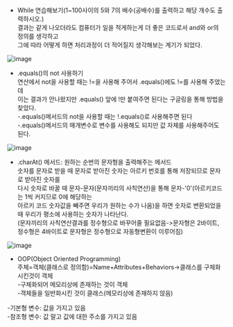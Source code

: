 * While 연습해보기(1~100사이의 5와 7의 배수(공배수)를 출력하고 해당 개수도 출력하시오.)
<br>결과는 같게 나오더라도 컴퓨터가 일을 적게하는게 더 좋은 코드로서 and와 or의 정의를 생각하고</br>
그에 따라 어떻게 하면 처리과정이 더 적어질지 생각해보는 계기가 되었다.

![image](https://user-images.githubusercontent.com/122864238/214790521-213e4ed5-3637-4aef-832d-8fb4002015aa.png)

* .equals()의 not 사용하기
<br>연산에서 not을 사용할 때는 !=을 사용해 주어서 .equals()에도 !=를 사용해 주었는데 </br>
이는 결과가 안나왔지만 .equals() 앞에 !만 붙여주면 된다는 구글링을 통해 방법을 찾았다.
<br>-.equals()메서드의 not을 사용할 때는 !.equals()로 사용해주면 된다</br>
-.equals()메서드의 매개변수로 변수를 사용해도 되지만 값 자체를 사용해주어도 된다.

![image](https://user-images.githubusercontent.com/122864238/214792911-62bcedd9-de25-4735-b7e3-a28854c4731d.png)

* .charAt() 메서드: 원하는 순번의 문자형을 출력해주는 메서드
<br>숫자를 문자로 받을 때 문자로 받아진 숫자는 아르키 번호를 통해 저장되므로 문자로 받아진 숫자를 </br>
다시 숫자로 바꿀 때 문자-문자(문자끼리의 사칙연산)을 통해 문자-'0'(아르키코드는 1씩 커지므로 0에 해당하는 
<br>아르키 코드 숫자값을 빼주면 우리가 원하는 수가 나옴)을 하면 숫자로 변환되었을 때 우리가 평소에 사용하는 숫자가 나타난다.</br>
(문자끼리의 사칙연산결과를 정수형으로 바꾸어줄 필요없음->문자형은 2바이트, 정수형은 4바이트로 문자형은 정수형으로 자동형변환이 이루어짐)

![image](https://user-images.githubusercontent.com/122864238/214792320-faf20af7-2cf0-4668-9f11-b3290f4a24be.png)

* OOP(Object Oriented Programming)
<br>주체=객체(클래스로 정의함)=Name+Attributes+Behaviors->클래스를 구체화시킨것이 객체</br>
-구체화되어 메모리상에 존재하는 것이 객체
<br>-객체들을 일반화시킨 것이 클래스(메모리상에 존재하지 않음)</br>


-기본형 변수: 값을 가지고 있음
<br>-참조형 변수: 값 말고 값에 대한 주소를 가지고 있음</br>

